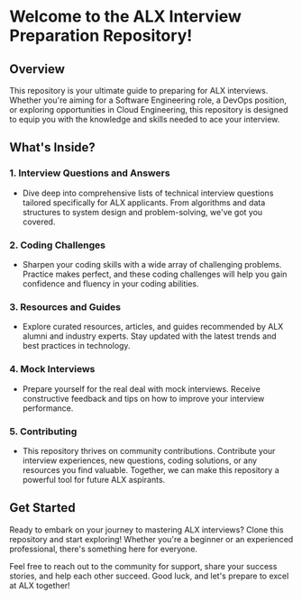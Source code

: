 # Welcome to the ALX Interview Preparation Repository!

## Overview

This repository is your ultimate guide to preparing for ALX interviews. Whether you're aiming for a Software Engineering role, a DevOps position, or exploring opportunities in Cloud Engineering, this repository is designed to equip you with the knowledge and skills needed to ace your interview.

## What's Inside?

### 1. **Interview Questions and Answers**
   - Dive deep into comprehensive lists of technical interview questions tailored specifically for ALX applicants. From algorithms and data structures to system design and problem-solving, we've got you covered.

### 2. **Coding Challenges**
   - Sharpen your coding skills with a wide array of challenging problems. Practice makes perfect, and these coding challenges will help you gain confidence and fluency in your coding abilities.

### 3. **Resources and Guides**
   - Explore curated resources, articles, and guides recommended by ALX alumni and industry experts. Stay updated with the latest trends and best practices in technology.

### 4. **Mock Interviews**
   - Prepare yourself for the real deal with mock interviews. Receive constructive feedback and tips on how to improve your interview performance.

### 5. **Contributing**
   - This repository thrives on community contributions. Contribute your interview experiences, new questions, coding solutions, or any resources you find valuable. Together, we can make this repository a powerful tool for future ALX aspirants.

## Get Started

Ready to embark on your journey to mastering ALX interviews? Clone this repository and start exploring! Whether you're a beginner or an experienced professional, there's something here for everyone.

Feel free to reach out to the community for support, share your success stories, and help each other succeed. Good luck, and let's prepare to excel at ALX together!


